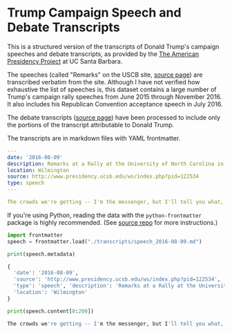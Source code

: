 # Trump Campaign Speech and Debate Transcripts

This is a structured version of the transcripts of Donald Trump's campaign speeches and debate transcripts, as provided by the [The American Presidency Project](http://www.presidency.ucsb.edu/index.php) at UC Santa Barbara.

The speeches (called "Remarks" on the USCB site, [source page](http://www.presidency.ucsb.edu/2016_election_speeches.php?candidate=45&campaign=2016TRUMP&doctype=5000)) are transcribed verbatim from the site. Although I have not verified how exhaustive the list of speeches is, this dataset contains a large number of Trump's campaign rally speeches from June 2015 through November 2016. It also includes his Republican Convention acceptance speech in July 2016. 


The debate transcripts ([source page](http://www.presidency.ucsb.edu/debates.php)) have been processed to include only the portions of the transcript attributable to Donald Trump.

The transcripts are in markdown files with YAML frontmatter. 

```yaml
---
date: '2016-08-09'
description: Remarks at a Rally at the University of North Carolina in Wilmington
location: Wilmington
source: http://www.presidency.ucsb.edu/ws/index.php?pid=122534
type: speech
---

The crowds we're getting -- I'm the messenger, but I'll tell you what, the message is the right message. We're tired of incompetence. We're tired of not taking care of our military. We're tired of not taking care of our vets, who are being taken care of very poorly. We're tired of so many different things. And this is what happens. So, our mayor, my friend, Rudy Giuliani just walks, I'm t [ ... etc. ... ]
```

If you're using Python, reading the data with the `python-frontmatter` package is highly recommended. (See [source repo](https://github.com/eyeseast/python-frontmatter) for more instructions.)




```python
import frontmatter
speech = frontmatter.load("./transcripts/speech_2016-08-09.md")

print(speech.metadata)
```
```python
{
  'date': '2016-08-09',
  'source': 'http://www.presidency.ucsb.edu/ws/index.php?pid=122534',
  'type': 'speech', 'description': 'Remarks at a Rally at the University of North Carolina in Wilmington',
  'location': 'Wilmington'
}
```

```python
print(speech.content[0:200])
```
```python
The crowds we're getting -- I'm the messenger, but I'll tell you what, the message is the right message. We're tired of incompetence. We're tired of not taking care of our military. We're tired of not
```
